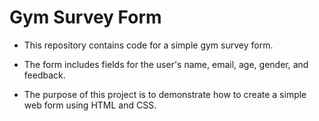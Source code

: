 #  Gym Survey Form

- This repository contains code for a simple gym survey form.

- The form includes fields for the user's name, email, age, gender, and feedback.

- The purpose of this project is to demonstrate how to create a simple web form using HTML and CSS.
